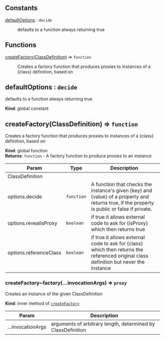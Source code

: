 ## Constants

<dl>
<dt><a href="#defaultOptions">defaultOptions</a> : <code>decide</code></dt>
<dd><p>defaults to a function always returning true</p>
</dd>
</dl>

## Functions

<dl>
<dt><a href="#createFactory">createFactory(ClassDefinition)</a> ⇒ <code>function</code></dt>
<dd><p>Creates a factory function that produces proxies to instances of a {class} definition, based on</p>
</dd>
</dl>

<a name="defaultOptions"></a>

## defaultOptions : <code>decide</code>
defaults to a function always returning true

**Kind**: global constant  
<a name="createFactory"></a>

## createFactory(ClassDefinition) ⇒ <code>function</code>
Creates a factory function that produces proxies to instances of a {class} definition, based on

**Kind**: global function  
**Returns**: <code>function</code> - A factory function to produce proxies to an instance  

| Param | Type | Description |
| --- | --- | --- |
| ClassDefinition |  |  |
| options.decide | <code>function</code> | A function that checks the instance's given {key} and {value} of a property and        returns true, if the property is public or false if private. |
| options.revealIsProxy | <code>boolean</code> | if true it allows external code to ask for {isProxy} which then returns true |
| options.referenceClass | <code>boolean</code> | if true it allows external code to ask for {class} which then returns        the referenced original class definition but never the instance |

<a name="createFactory..factory"></a>

### createFactory~factory(...invocationArgs) ⇒ <code>proxy</code>
Creates an instance of the given ClassDefinition

**Kind**: inner method of [<code>createFactory</code>](#createFactory)  

| Param | Description |
| --- | --- |
| ...invocationArgs | arguments of arbitrary length, determined by ClassDefinition |

